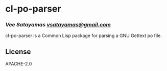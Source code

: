 # cl-po-parser
### _Vee Satayamas <vsatayamas@gmail.com>_

cl-po-parser is a Common Lisp package for parsing a GNU Gettext po file.

## License

APACHE-2.0

